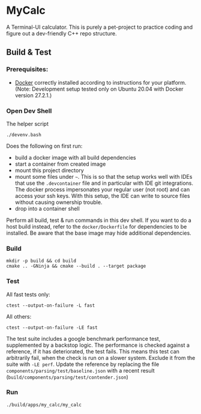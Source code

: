# MyCalc

A Terminal-UI calculator.
This is purely a pet-project to practice coding and figure out a dev-friendly C++ repo structure.

## Build & Test

### Prerequisites:
- [Docker](https://docs.docker.com/engine/install/) correctly installed according to instructions for your platform. (Note: Development setup tested only on Ubuntu 20.04 with Docker version 27.2.1.)

### Open Dev Shell

The helper script
```
./devenv.bash
```
Does the following on first run:
- build a docker image with all build dependencies
- start a container from created image
- mount this project directory
- mount some files under `~`. This is so that the setup works well with IDEs that use the `.devcontainer` file and in particular with IDE git integrations. The docker process impersonates your regular user (not root) and can access your ssh keys. With this setup, the IDE can write to source files without causing ownership trouble.
- drop into a container shell

Perform all build, test & run commands in this dev shell.
If you want to do a host build instead, refer to the `docker/Dockerfile` for dependencies to be installed. Be aware that the base image may hide additional dependencies.

### Build

```
mkdir -p build && cd build
cmake .. -GNinja && cmake --build . --target package
```

### Test

All fast tests only:
```
ctest --output-on-failure -L fast
```
All others:
```
ctest --output-on-failure -LE fast
```
The test suite includes a google benchmark performance test, supplemented by a backstop logic. The performance is checked against a reference, if it has deteriorated, the test fails. This means this test can arbitrarily fail, when the check is run on a slower system. Exclude it from the suite with `-LE perf`.
Update the reference by replacing the file `components/parsing/test/baseline.json` with a recent result (`build/components/parsing/test/contender.json`)

### Run
```
./build/apps/my_calc/my_calc
```

